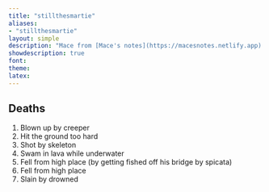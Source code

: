 ```yaml
---
title: "stillthesmartie"
aliases:
- "stillthesmartie"
layout: simple
description: "Mace from [Mace's notes](https://macesnotes.netlify.app). [mc here](https://namemc.com/profile/StilltheSmartie.1)"
showdescription: true
font: 
theme: 
latex: 
---
```


## Deaths

1. Blown up by creeper
2. Hit the ground too hard
3. Shot by skeleton
4. Swam in lava while underwater
5. Fell from high place (by getting fished off his bridge by spicata)
6. Fell from high place
7. Slain by drowned
